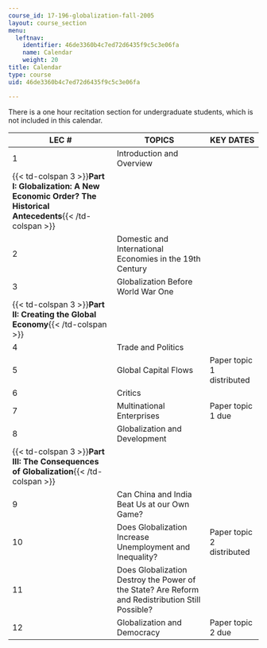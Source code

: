 ```yaml
---
course_id: 17-196-globalization-fall-2005
layout: course_section
menu:
  leftnav:
    identifier: 46de3360b4c7ed72d6435f9c5c3e06fa
    name: Calendar
    weight: 20
title: Calendar
type: course
uid: 46de3360b4c7ed72d6435f9c5c3e06fa

---
```


There is a one hour recitation section for undergraduate students, which is not included in this calendar.

| LEC # | TOPICS | KEY DATES |
| --- | --- | --- |
| 1 | Introduction and Overview |  |
| {{< td-colspan 3 >}}**Part I: Globalization: A New Economic Order? The Historical Antecedents**{{< /td-colspan >}} |||
| 2 | Domestic and International Economies in the 19th Century |  |
| 3 | Globalization Before World War One |  |
| {{< td-colspan 3 >}}**Part II: Creating the Global Economy**{{< /td-colspan >}} |||
| 4 | Trade and Politics |  |
| 5 | Global Capital Flows | Paper topic 1 distributed |
| 6 | Critics |  |
| 7 | Multinational Enterprises | Paper topic 1 due |
| 8 | Globalization and Development |  |
| {{< td-colspan 3 >}}**Part III: The Consequences of Globalization**{{< /td-colspan >}} |||
| 9 | Can China and India Beat Us at our Own Game? |  |
| 10 | Does Globalization Increase Unemployment and Inequality? | Paper topic 2 distributed |
| 11 | Does Globalization Destroy the Power of the State? Are Reform and Redistribution Still Possible? |  |
| 12 | Globalization and Democracy | Paper topic 2 due